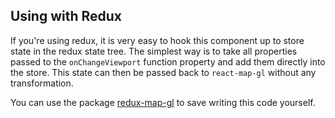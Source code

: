 ## Using with Redux

If you're using redux, it is very easy to hook this component up to
store state in the redux state tree. The simplest way is to take all
properties passed to the `onChangeViewport` function property and add them
directly into the store. This state can then be passed back to `react-map-gl`
without any transformation.

You can use the package [redux-map-gl](https://github.com/Willyham/redux-map-gl) to save writing this code yourself.
